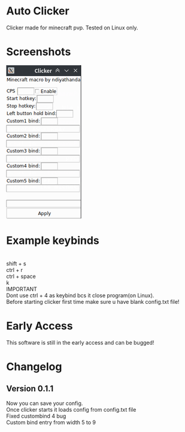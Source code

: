 # Auto Clicker
Clicker made for minecraft pvp. Tested on Linux only.

# Screenshots
![](Screenshot_62.png)

# Example keybinds
<br>
shift + s
<br>
ctrl + r
<br>
ctrl + space
<br>
k
<br>
IMPORTANT
<br>
Dont use ctrl + 4 as keybind bcs it close program(on Linux). 
<br>
Before starting clicker first time make sure u have blank config.txt file!

# Early Access
This software is still in the early access and can be bugged!
# Changelog
## Version 0.1.1
Now you can save your config.
<br>
Once clicker starts it loads config from config.txt file
<br>
Fixed custombind 4 bug
<br>
Custom bind entry from width 5 to 9
